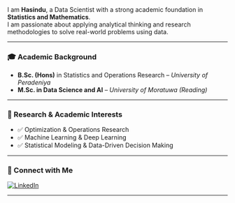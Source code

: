 ## 
I am **Hasindu**, a Data Scientist with a strong academic foundation in **Statistics and Mathematics**.  
I am passionate about applying analytical thinking and research methodologies to solve real-world problems using data.

---

### 🎓 Academic Background
- **B.Sc. (Hons)** in Statistics and Operations Research – *University of Peradeniya*
- **M.Sc. in Data Science and AI** – *University of Moratuwa* *(Reading)*

---

### 🔬 Research & Academic Interests
- ✅ Optimization & Operations Research  
- ✅ Machine Learning & Deep Learning  
- ✅ Statistical Modeling & Data-Driven Decision Making  

---

### 🔗 Connect with Me
[![LinkedIn](https://img.shields.io/badge/LinkedIn-blue?logo=linkedin&logoColor=white)](hasindu-fernando-pulle-8bb487256)

---
